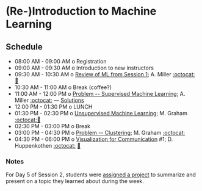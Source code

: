 # (Re-)Introduction to Machine Learning

## Schedule

 * 08:00 AM - 09:00 AM  o  Registration
 * 09:00 AM - 09:30 AM  o  Introduction to new instructors
 * 09:30 AM - 10:30 AM  o  [Review of ML from Session 1](https://github.com/LSSTC-DSFP/LSSTC-DSFP-Sessions/blob/master/Session2/Day1/DSFP_ReIntro2MachLearn.pdf); A. Miller [:octocat:](https://github.com/adamamiller)[:movie_camera:](https://www.youtube.com/watch?v=FogCbMztQ_A&index=1&list=PLKC37rx5YXnddgdxLe5uB0fLRWFGlhuSK)
 * 10:30 AM - 11:00 AM  o  Break (coffee?)
 * 11:00 AM - 12:00 PM  o  [Problem -- Supervised Machine Learning](https://github.com/LSSTC-DSFP/LSSTC-DSFP-Sessions/blob/master/Session2/Day1/ReIntroToMachineLearning.ipynb); A. Miller [:octocat:](https://github.com/adamamiller) –– [Solutions](https://github.com/LSSTC-DSFP/LSSTC-DSFP-Sessions/blob/master/Session2/Day1/ReIntroToMachLearnSolutions.ipynb)
 * 12:00 PM - 01:30 PM  o  LUNCH
 * 01:30 PM - 02:30 PM  o  [Unsupervised Machine Learning](https://github.com/LSSTC-DSFP/LSSTC-DSFP-Sessions/blob/master/Session2/Day1/UnsupervisedLearning.pdf); M. Graham [:octocat:](https://github.com/doccosmos)[:movie_camera:](https://www.youtube.com/watch?v=Fs8VMgMLzpQ&list=PLKC37rx5YXnddgdxLe5uB0fLRWFGlhuSK&index=2)
 * 02:30 PM - 03:00 PM  o  Break
 * 03:00 PM - 04:30 PM  o  [Problem -- Clustering](https://github.com/LSSTC-DSFP/LSSTC-DSFP-Sessions/blob/master/Session2/Day1/Unsupervised%20machine%20learning.ipynb); M. Graham [:octocat:](https://github.com/doccosmos)
 * 04:30 PM - 06:00 PM  o  [Visualization for Communication](https://github.com/LSSTC-DSFP/LSSTC-DSFP-Sessions/blob/master/Session2/Day1/WhyAndHowOfDataVisualization.pdf) #1; D. Huppenkothen [:octocat:](https://github.com/dhuppenkothen) [:movie_camera:](https://youtu.be/3YhA7Se9hb0?list=PLKC37rx5YXnddgdxLe5uB0fLRWFGlhuSK)

### Notes

For Day 5 of Session 2, students were [assigned a project](https://github.com/LSSTC-DSFP/LSSTC-DSFP-Sessions/blob/master/Session2/Day1/comm_viz_assignment.md) to summarize and present on a topic they learned about during the week. 